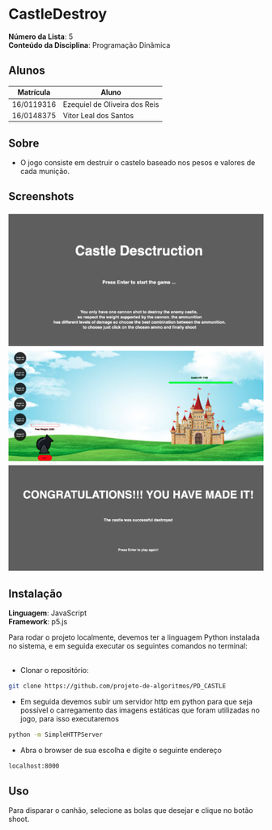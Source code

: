
# CastleDestroy

**Número da Lista**: 5<br>
**Conteúdo da Disciplina**: Programação Dinâmica<br>

## Alunos
|Matrícula | Aluno |
| -- | -- |
| 16/0119316  |  Ezequiel de Oliveira dos Reis |
| 16/0148375  |  Vitor Leal dos Santos |

## Sobre 

  - O jogo consiste em destruir o castelo baseado nos pesos e valores de cada munição.<br>

## Screenshots

![Imagem tutorial 1](./tutorial/Screenshot1.png)
![Imagem tutorial 2](./tutorial/Screenshot2.png)
![Imagem tutorial 3](./tutorial/Screenshot3.png)

## Instalação 
**Linguagem**: JavaScript<br>
**Framework**: p5.js<br>

  Para rodar o projeto localmente, devemos ter a linguagem Python instalada no sistema, e em seguida executar os seguintes comandos no terminal:<br><br>
  - Clonar o repositório:
```sh 
git clone https://github.com/projeto-de-algoritmos/PD_CASTLE
```

- Em seguida devemos subir um servidor http em python para que seja possível o carregamento das imagens estáticas que foram utilizadas no jogo, para isso executaremos

```sh
python -m SimpleHTTPServer
```

- Abra o browser de sua escolha e digite o seguinte endereço
```sh
localhost:8000
```

## Uso 

Para disparar o canhão, selecione as bolas que desejar e clique no botão shoot.

